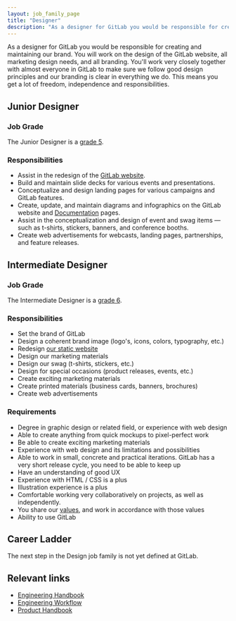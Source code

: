 ```yaml
---
layout: job_family_page
title: "Designer"
description: "As a designer for GitLab you would be responsible for creating and maintaining our brand."
---
```


As a designer for GitLab you would be responsible for creating and maintaining our brand. You will work on the design of the GitLab website, all marketing design needs, and all branding. You'll work very closely together with almost everyone in GitLab to make sure we follow good design principles and our branding is clear in everything we do. This means you get a lot of freedom, independence and responsibilities.

## Junior Designer

### Job Grade 

The Junior Designer is a [grade 5](/handbook/total-rewards/compensation/compensation-calculator/#gitlab-job-grades).

### Responsibilities
* Assist in the redesign of the [GitLab website](/).
* Build and maintain slide decks for various events and presentations.
* Conceptualize and design landing pages for various campaigns and GitLab features.
* Create, update, and maintain diagrams and infographics on the GitLab website and [Documentation](/documentation) pages.
* Assist in the conceptualization and design of event and swag items — such as t-shirts, stickers, banners, and conference booths.
* Create web advertisements for webcasts, landing pages, partnerships, and feature releases.

## Intermediate Designer

### Job Grade 

The Intermediate Designer is a [grade 6](/handbook/total-rewards/compensation/compensation-calculator/#gitlab-job-grades).

### Responsibilities
* Set the brand of GitLab
* Design a coherent brand image (logo's, icons, colors, typography, etc.)
* Redesign [our static website](/)
* Design our marketing materials
* Design our swag (t-shirts, stickers, etc.)
* Design for special occasions (product releases, events, etc.)
* Create exciting marketing materials
* Create printed materials (business cards, banners, brochures)
* Create web advertisements

### Requirements

* Degree in graphic design or related field, or experience with web design
* Able to create anything from quick mockups to pixel-perfect work
* Be able to create exciting marketing materials
* Experience with web design and its limitations and possibilities
* Able to work in small, concrete and practical iterations. GitLab has a very short release cycle, you need to be able to keep up
* Have an understanding of good UX
* Experience with HTML / CSS is a plus
* Illustration experience is a plus
* Comfortable working very collaboratively on projects, as well as independently.
* You share our [values](/handbook/values/), and work in accordance with those values
* Ability to use GitLab

## Career Ladder

The next step in the Design job family is not yet defined at GitLab. 

## Relevant links

- [Engineering Handbook](/handbook/engineering/)
- [Engineering Workflow](/handbook/engineering/workflow/)
- [Product Handbook](/handbook/product/)

